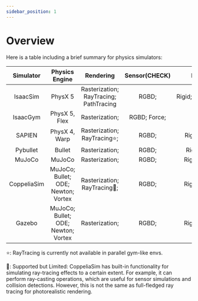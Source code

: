 ```yaml
---
sidebar_position: 1
---
```


# Overview

Here is a table including a brief summary for physics simulators:

|Simulator|Physics Engine|Rendering|Sensor(CHECK)|Dynamics|Parallelization|Vectorization|OpenSource|ROS|
|:-------:|:-----------:|:---------:|:------:|:--------:|:---------------:|:-----------:|:--------:|:---:|
|IsaacSim |PhysX 5      |Rasterization; RayTracing; PathTracing| RGBD; |Rigid;Soft;Cloth;Fluid| ✔ |CPU;GPU| ✘ | ✔ |
|IsaacGym |PhysX 5, Flex|Rasterization;                 | RGBD; Force; |Rigid                 | ✔ |CPU;GPU| ✘ | ✘ |
| SAPIEN  |PhysX 4, Warp|Rasterization; RayTracing⭐️;| RGBD;           |Rigid;Soft;Fluid      | ✔ |CPU;   | ✔ | ✘ |
| Pybullet|Bullet       |Rasterization;| RGBD;                         |Rigid(CHECK)          | ✘ |       | ✔ |   |
| MuJoCo  |MuJoCo       |Rasterization;| RGBD;                         |Rigid;Soft;Cloth      | ✘ |       | ✔ |   |
|CoppeliaSim|MuJoCo; Bullet; ODE; Newton; Vortex|Rasterization; RayTracing🔶;|RGBD;|Rigid;Soft;Cloth| ✘ | | ✔ |   |
|Gazebo|MuJoCo; Bullet; ODE; Newton; Vortex|Rasterization; |RGBD;|Rigid;Soft;Cloth| ✘ |      | ✔ |   |

<!-- | Blender |             |                  |       |                      | ✘ |       | ✔ |
| AI2-THOR|             |                  |       |                      | ✘ |       | ✔ |
| RLBench |             |                  |       |                      | ✘ |       | ✔ |
| Habitat |             |                  |       |                      | ✘ |       | ✔ | -->

⭐️: RayTracing is currently not available in parallel gym-like envs.

🔶: Supported but Limited: CoppeliaSim has built-in functionality for simulating ray-tracing effects to a certain extent. For example, it can perform ray-casting operations, which are useful for sensor simulations and collision detections. However, this is not the same as full-fledged ray tracing for photorealistic rendering.